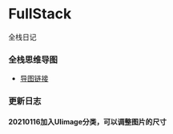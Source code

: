 # FullStack
全栈日记

### 全栈思维导图
* [导图链接](https://www.processon.com/embed/5fcd69a5e0b34d4f98d56dca)

### 更新日志
#### 20210116加入UIimage分类，可以调整图片的尺寸